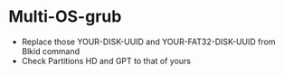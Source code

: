 # Multi-OS-grub

- Replace those YOUR-DISK-UUID and YOUR-FAT32-DISK-UUID from Blkid command
- Check Partitions HD and GPT to that of yours
